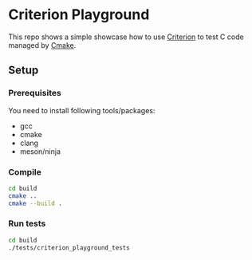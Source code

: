 # Criterion Playground

This repo shows a simple showcase how to use [Criterion](https://github.com/Snaipe/Criterion) to test C code managed by
[Cmake](https://cmake.org/).

## Setup

### Prerequisites

You need to install following tools/packages:

* gcc
* cmake
* clang
* meson/ninja

### Compile

```bash
cd build
cmake ..
cmake --build .
```

### Run tests

```bash
cd build
./tests/criterion_playground_tests
```
